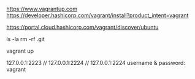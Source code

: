 https://www.vagrantup.com
https://developer.hashicorp.com/vagrant/install?product_intent=vagrant

https://portal.cloud.hashicorp.com/vagrant/discover/ubuntu

ls -la
rm -rf .git

vagrant up

127.0.0.1:2223  // 127.0.0.1:2224  //  127.0.0.1:2224
username & password: vagrant